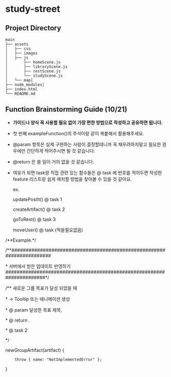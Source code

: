 # study-street



## Project Directory

```
main
├── assets
│   ├── css
│   ├── images
│   ├── js
│   	├── homeScene.js
│   	├── libraryScene.js
│   	├── restScene.js
│   	└── studyScene.js
│   └── map│
├── node_modules│   	
├── index.html
└── README.md
```

## Function Brainstorming Guide (10/21)

- **가이드나 양식 꼭 사용할 필요 없이 가장 편한 방법으로 작성하고 공유하면 됩니다.**

- 첫 번째 exampleFunction()의 주석이랑 같이 복붙해서 활용해주세요.

- @param 항목은 실제 구현하는 사람이 결정할테니까 꼭 채우려하지말고 필요한 경우에만 간단하게 적어주시면 될 것 같습니다.  

- @return 은 쓸 일이 거의 없을 것 같습니다.

- 여유가 되면 task랑 직접 관련 있는 함수들은 @ task 에 번호를 적어두면 작성한 feature 리스트랑 쉽게 매치할 방법을 찾아볼 수 있을 것 같아요.

  ex. 

   updatePostIt() @ task 1 

   createArtifact() @ task 2

   goToRest() @ task 3

   moveUser() @ task (적을필요없음)

/**Example.*/

/**######################################################################

   \* 서버에서 받은 업데이트 반영하기  \######################################################################*/ 

  /**  새로운 그룹 목표가 달성 되었을 때  

   \* -> Tooltip 또는 애니메이션 생성

   \* @ param 달성한 목표 제목,

   \* @ return .  

   \* @ task 2

   */   

  newGroupArtifact(artifact) {

  		throw { name: "NotImplementedError" };

  }